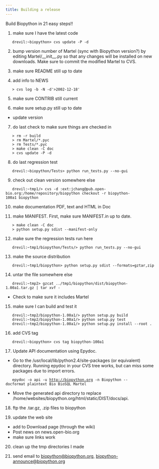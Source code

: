 ```yaml
---
title: Building a release
---
```


Build Biopython in 21 easy steps!!

1. make sure I have the latest code

`   drevil:~biopython> cvs update -P -d `

2. bump version number of Martel (sync with Biopython version?) by
editing Martel/\_\_init\_\_.py so that any changes will be installed on
new downloads. Make sure to commit the modified Martel to CVS.

3. make sure README still up to date

4. add info to NEWS

`   > cvs log -b -N -d'>2002-12-18' `

5. make sure CONTRIB still current

6. make sure setup.py still up to date

-   update version

7. do last check to make sure things are checked in

`   > rm -r build`  
`   > rm Martel/*.pyc`  
`   > rm Tests/*.pyc`  
`   > make clean -C doc`  
`   > cvs update -P -d `

8. do last regression test

`   drevil:~biopython/Tests> python run_tests.py --no-gui `

9. check out clean version somewhere else

`   drevil:~tmp1/> cvs -d :ext:jchang@pub.open-bio.org:/home/repository/biopython checkout -r biopython-100a1 biopython `

10. make documentation PDF, text and HTML in Doc

11. make MANIFEST. First, make sure MANIFEST.in up to date.

`   > make clean -C doc`  
`   > python setup.py sdist --manifest-only `

12. make sure the regression tests run here

`   drevil:~tmp1/biopython/Tests/> python run_tests.py --no-gui `

13. make the source distribution

`   drevil:~tmp1/biopython> python setup.py sdist --formats=gztar,zip `

14. untar the file somewhere else

`   drevil:~tmp2> gzcat ../tmp1/biopython/dist/biopython-1.00a1.tar.gz | tar xvf -`

-   Check to make sure it includes Martel

15. make sure I can build and test it

`   drevil:~tmp2/biopython-1.00a1/> python setup.py build`  
`   drevil:~tmp2/biopython-1.00a1/> python setup.py test`  
`   drevil:~tmp2/biopython-1.00a1/> python setup.py install --root . `

16. add CVS tag

`   drevil:~biopython> cvs tag biopython-100a1 `

17. Update API documentation using Epydoc.

-   Go to the /usr/local/lib/python2.4/site-packages (or equivalent)
    directory. Running epydoc in your CVS tree works, but can miss some
    packages due to import errors.

`   epydoc -o api -u `[`http://biopython.org`](http://biopython.org)` -n Biopython --docformat plaintext Bio BioSQL Martel`

-   Move the generated api directory to replace
    /home/websites/biopython.org/html/static/DIST/docs/api.

18. ftp the .tar.gz, .zip files to biopython

19. update the web site

-   add to Download page (through the wiki)
-   Post news on news.open-bio.org
-   make sure links work

20. clean up the tmp directories I made

21. send email to biopython@biopython.org,
biopython-announce@biopython.org
